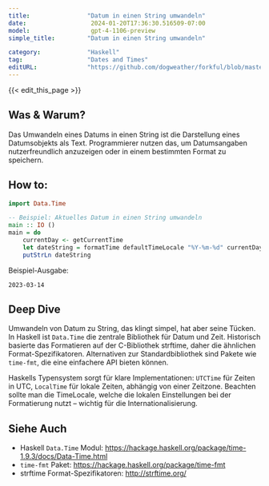```yaml
---
title:                "Datum in einen String umwandeln"
date:                  2024-01-20T17:36:30.516509-07:00
model:                 gpt-4-1106-preview
simple_title:         "Datum in einen String umwandeln"

category:             "Haskell"
tag:                  "Dates and Times"
editURL:              "https://github.com/dogweather/forkful/blob/master/content/de/haskell/converting-a-date-into-a-string.md"
---
```


{{< edit_this_page >}}

## Was & Warum?
Das Umwandeln eines Datums in einen String ist die Darstellung eines Datumsobjekts als Text. Programmierer nutzen das, um Datumsangaben nutzerfreundlich anzuzeigen oder in einem bestimmten Format zu speichern.

## How to:
```Haskell
import Data.Time

-- Beispiel: Aktuelles Datum in einen String umwandeln
main :: IO ()
main = do
    currentDay <- getCurrentTime
    let dateString = formatTime defaultTimeLocale "%Y-%m-%d" currentDay
    putStrLn dateString
```
Beispiel-Ausgabe:
```plaintext
2023-03-14
```

## Deep Dive
Umwandeln von Datum zu String, das klingt simpel, hat aber seine Tücken. In Haskell ist `Data.Time` die zentrale Bibliothek für Datum und Zeit. Historisch basierte das Formatieren auf der C-Bibliothek strftime, daher die ähnlichen Format-Spezifikatoren. Alternativen zur Standardbibliothek sind Pakete wie `time-fmt`, die eine einfachere API bieten können.

Haskells Typensystem sorgt für klare Implementationen: `UTCTime` für Zeiten in UTC, `LocalTime` für lokale Zeiten, abhängig von einer Zeitzone. Beachten sollte man die TimeLocale, welche die lokalen Einstellungen bei der Formatierung nutzt – wichtig für die Internationalisierung.

## Siehe Auch
- Haskell `Data.Time` Modul: https://hackage.haskell.org/package/time-1.9.3/docs/Data-Time.html
- `time-fmt` Paket: https://hackage.haskell.org/package/time-fmt
- strftime Format-Spezifikatoren: http://strftime.org/
